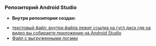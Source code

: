 ### Репозиторий Android Studio  
+ **Внутри репозитория создан:**
 - [текстовый файл: внутри файла лежит ссылка на гугл диск где на видео вы собираете приложение на Android Studio](https://github.com/MelikovGraf/Android-Studio-/blob/main/reminder_videoplay.txt "Видео сборки Android Studio")
 - [Файл с выгруженными логами](https://github.com/MelikovGraf/Android-Studio-/blob/main/error-log.txt "Файл с выгруженными логами")
